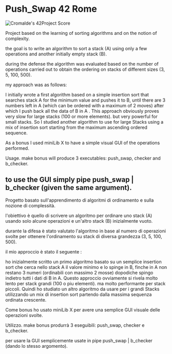 # Push_Swap 42 Rome

![Cromalde's 42Project Score](https://badge42.herokuapp.com/api/project/cromalde/push_swap)


Project based on the learning of sorting algorithms and on the notion of complexity.

the goal is to write an algorithm to sort a stack (A) using only a few operations and another initially empty stack (B).

during the defense the algorithm was evaluated based on the number of operations carried out to obtain the ordering on stacks of different sizes (3, 5, 100, 500).

my approach was as follows:

I initially wrote a first algorithm based on a simple insertion sort that searches stack A for the minimum value and pushes it to B, until there are 3 numbers left in A (which can be ordered with a maximum of 2 moves) after which I push back all the data of B in A .
This approach obviously proves very slow for large stacks (100 or more elements). but very powerful for small stacks.
So I studied another algorithm to use for large Stacks using a mix of insertion sort starting from the maximum ascending ordered sequence.



As a bonus I used miniLib X to have a simple visual GUI of the operations performed.


Usage.
make bonus will produce 3 executables:
push_swap, checker and b_checker.

to use the GUI simply pipe push_swap | b_checker (given the same argument).
-------------------------------------------------------------------------------------------------

Progetto basato sull'apprendimento di algoritmi di ordinamento e sulla nozione di complessità.

l'obiettivo è quello di scrivere un algoritmo per ordinare uno stack (A) usando solo alcune operazioni e un'altro stack (B) inizialmente vuoto.

durante la difesa è stato valutato l'algoritmo in base al numero di operazioni svolte per ottenere l'ordinamento su stack di diversa grandezza (3, 5, 100, 500).

il mio approccio è stato il seguente :

ho inizialmente scritto un primo algoritmo basato su un semplice insertion sort che cerca nello stack A il valore minimo e lo spinge in B, finche in A non restano 3 numeri (ordinabili con massimo 2 mosse) dopodiche spingo indietro tutti i dati di B in A.
Questo approccio ovviamente si rivela molto lento  per stack grandi (100 o piu elementi). ma molto performante per stack piccoli.
Quindi ho studiato un altro algoritmo da usare per i grandi Stacks utilizzando un mix di insertion sort partendo dalla massima sequenza ordinata crescente.



Come bonus ho usato miniLib X per avere una semplice GUI visuale delle operazioni svolte.


Utilizzo.
make bonus produrrà 3 eseguibili:
push_swap, checker e b_checker.

per usare la GUI semplicemente usate in pipe push_swap | b_checker (dando lo stesso argomento).
